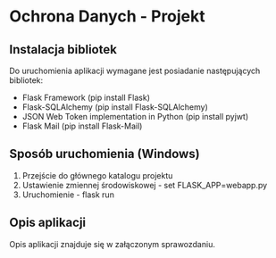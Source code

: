 # Ochrona Danych - Projekt
## Instalacja bibliotek
Do uruchomienia aplikacji wymagane jest posiadanie następujących bibliotek:
* Flask Framework (pip install Flask)
* Flask-SQLAlchemy (pip install Flask-SQLAlchemy)
* JSON Web Token implementation in Python (pip install pyjwt)
* Flask Mail (pip install Flask-Mail)

## Sposób uruchomienia (Windows)
1. Przejście do głównego katalogu projektu
2. Ustawienie zmiennej środowiskowej - set FLASK_APP=webapp.py
3. Uruchomienie - flask run

## Opis aplikacji
Opis aplikacji znajduje się w załączonym sprawozdaniu.
